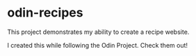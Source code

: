 # odin-recipes
This project demonstrates my ability to create a recipe website.

I created this while following the Odin Project. Check them out!